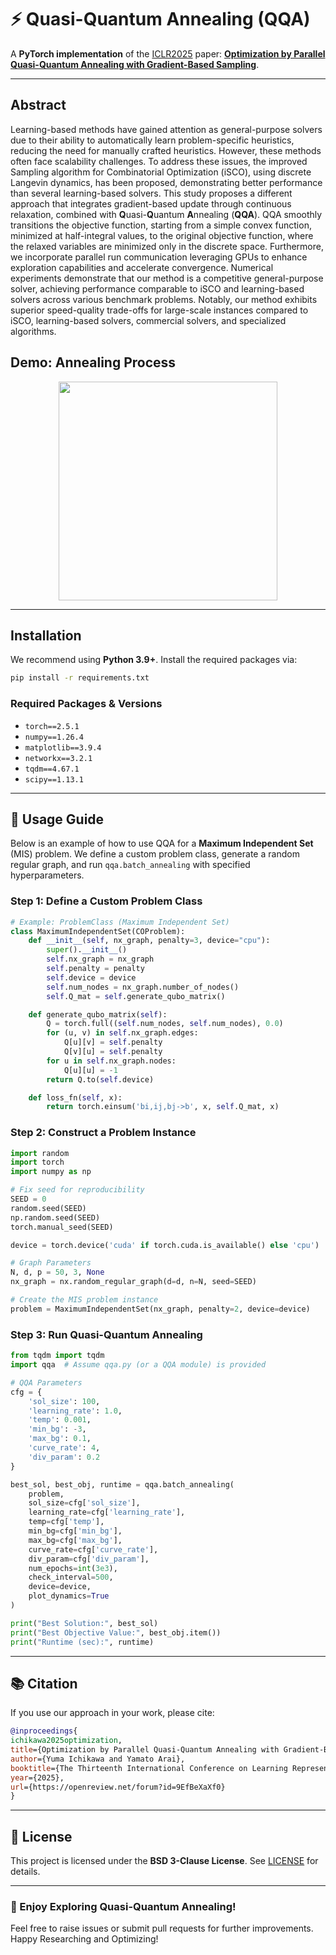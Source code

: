 # ⚡ Quasi-Quantum Annealing (QQA)

A **PyTorch implementation** of the [ICLR2025](https://iclr.cc/) paper:
**[Optimization by Parallel Quasi-Quantum Annealing with Gradient-Based Sampling](https://openreview.net/forum?id=9EfBeXaXf0)**.

---
## Abstract
Learning-based methods have gained attention as general-purpose solvers due to their ability to automatically learn problem-specific heuristics, reducing the need for manually crafted heuristics. However, these methods often face scalability challenges. To address these issues, the improved Sampling algorithm for Combinatorial Optimization (iSCO), using discrete Langevin dynamics, has been proposed, demonstrating better performance than several learning-based solvers. This study proposes a different approach that integrates gradient-based update through continuous relaxation, combined with **Q**uasi-**Q**uantum **A**nnealing (**QQA**). QQA smoothly transitions the objective function, starting from a simple convex function, minimized at half-integral values, to the original objective function, where the relaxed variables are minimized only in the discrete space. Furthermore, we incorporate parallel run communication leveraging GPUs to enhance exploration capabilities and accelerate convergence. Numerical experiments demonstrate that our method is a competitive general-purpose solver, achieving performance comparable to iSCO and learning-based solvers across various benchmark problems. Notably, our method exhibits superior speed-quality trade-offs for large-scale instances compared to iSCO, learning-based solvers, commercial solvers, and specialized algorithms.

## Demo: Annealing Process
<p align="center">
  <img src="data/fig/demo.gif" width="350px">
</p>

---

## Installation

We recommend using **Python 3.9+**. Install the required packages via:

```bash
pip install -r requirements.txt
```

### **Required Packages & Versions**
- `torch==2.5.1`
- `numpy==1.26.4`
- `matplotlib==3.9.4`
- `networkx==3.2.1`
- `tqdm==4.67.1`
- `scipy==1.13.1`

---

## 🚀 Usage Guide

Below is an example of how to use QQA for a **Maximum Independent Set** (MIS) problem. We define a custom problem class, generate a random regular graph, and run `qqa.batch_annealing` with specified hyperparameters. 

### **Step 1: Define a Custom Problem Class**

```python
# Example: ProblemClass (Maximum Independent Set)
class MaximumIndependentSet(COProblem):
    def __init__(self, nx_graph, penalty=3, device="cpu"):
        super().__init__()
        self.nx_graph = nx_graph
        self.penalty = penalty
        self.device = device
        self.num_nodes = nx_graph.number_of_nodes()
        self.Q_mat = self.generate_qubo_matrix()

    def generate_qubo_matrix(self):
        Q = torch.full((self.num_nodes, self.num_nodes), 0.0)
        for (u, v) in self.nx_graph.edges:
            Q[u][v] = self.penalty
            Q[v][u] = self.penalty
        for u in self.nx_graph.nodes:
            Q[u][u] = -1
        return Q.to(self.device)

    def loss_fn(self, x):
        return torch.einsum('bi,ij,bj->b', x, self.Q_mat, x)
```

### **Step 2: Construct a Problem Instance**

```python
import random
import torch
import numpy as np

# Fix seed for reproducibility
SEED = 0
random.seed(SEED)
np.random.seed(SEED)
torch.manual_seed(SEED)

device = torch.device('cuda' if torch.cuda.is_available() else 'cpu')

# Graph Parameters
N, d, p = 50, 3, None
nx_graph = nx.random_regular_graph(d=d, n=N, seed=SEED)

# Create the MIS problem instance
problem = MaximumIndependentSet(nx_graph, penalty=2, device=device)
```

### **Step 3: Run Quasi-Quantum Annealing**

```python
from tqdm import tqdm
import qqa  # Assume qqa.py (or a QQA module) is provided

# QQA Parameters
cfg = {
    'sol_size': 100,
    'learning_rate': 1.0,
    'temp': 0.001,
    'min_bg': -3,
    'max_bg': 0.1,
    'curve_rate': 4,
    'div_param': 0.2
}

best_sol, best_obj, runtime = qqa.batch_annealing(
    problem,
    sol_size=cfg['sol_size'],
    learning_rate=cfg['learning_rate'],
    temp=cfg['temp'],
    min_bg=cfg['min_bg'],
    max_bg=cfg['max_bg'],
    curve_rate=cfg['curve_rate'],
    div_param=cfg['div_param'],
    num_epochs=int(3e3),
    check_interval=500,
    device=device,
    plot_dynamics=True
)

print("Best Solution:", best_sol)
print("Best Objective Value:", best_obj.item())
print("Runtime (sec):", runtime)
```

---

## 📚 Citation

If you use our approach in your work, please cite:

```bibtex
@inproceedings{
ichikawa2025optimization,
title={Optimization by Parallel Quasi-Quantum Annealing with Gradient-Based Sampling},
author={Yuma Ichikawa and Yamato Arai},
booktitle={The Thirteenth International Conference on Learning Representations},
year={2025},
url={https://openreview.net/forum?id=9EfBeXaXf0}
}
```

---

## 📜 License
This project is licensed under the **BSD 3-Clause License**. See [LICENSE](LICENSE.txt) for details.

---


### 🎉 Enjoy Exploring Quasi-Quantum Annealing!  
Feel free to raise issues or submit pull requests for further improvements. Happy Researching and Optimizing!
